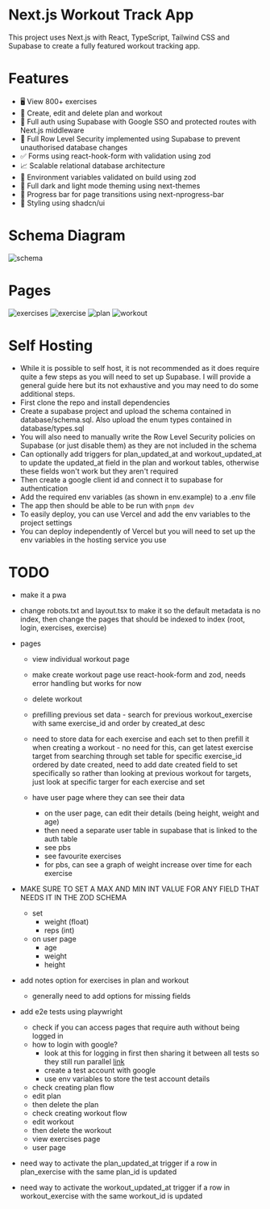 # Next.js Workout Track App

This project uses Next.js with React, TypeScript, Tailwind CSS and Supabase to create a fully featured workout tracking app.

# Features

- 🖥️ View 800+ exercises
- 📝 Create, edit and delete plan and workout
- 🔑 Full auth using Supabase with Google SSO and protected routes with Next.js middleware
- 🔐 Full Row Level Security implemented using Supabase to prevent unauthorised database changes
- ✅ Forms using react-hook-form with validation using zod
- 📈 Scalable relational database architecture
- 📣 Environment variables validated on build using zod
- 🌙 Full dark and light mode theming using next-themes
- 🌌 Progress bar for page transitions using next-nprogress-bar
- 👾 Styling using shadcn/ui

# Schema Diagram

![schema](https://github.com/user-attachments/assets/9aab2ef5-7100-48bc-8af7-aac41c0f6298)

# Pages

![exercises](https://github.com/user-attachments/assets/c91b8e2d-da2c-45de-adc4-1540babfa29d)
![exercise](https://github.com/user-attachments/assets/972d639b-24d5-4e54-b580-b4833b9b558d)
![plan](https://github.com/user-attachments/assets/78e94d14-d75b-425f-9c8b-b2b26428079a)
![workout](https://github.com/user-attachments/assets/9b8c2ddb-0ef9-4498-9b11-5ef191d82dc1)

# Self Hosting

- While it is possible to self host, it is not recommended as it does require quite a few steps as you will need to set up Supabase. I will provide a general guide here but its not exhaustive and you may need to do some additional steps.
- First clone the repo and install dependencies
- Create a supabase project and upload the schema contained in database/schema.sql. Also upload the enum types contained in database/types.sql
- You will also need to manually write the Row Level Security policies on Supabase (or just disable them) as they are not included in the schema
- Can optionally add triggers for plan_updated_at and workout_updated_at to update the updated_at field in the plan and workout tables, otherwise these fields won't work but they aren't required
- Then create a google client id and connect it to supabase for authentication
- Add the required env variables (as shown in env.example) to a .env file
- The app then should be able to be run with `pnpm dev`
- To easily deploy, you can use Vercel and add the env variables to the project settings
- You can deploy independently of Vercel but you will need to set up the env variables in the hosting service you use

# TODO

- make it a pwa
- change robots.txt and layout.tsx to make it so the default metadata is no index, then change the pages that should be indexed to index (root, login, exercises, exercise)
- pages

  - view individual workout page
  - make create workout page use react-hook-form and zod, needs error handling but works for now
  - delete workout

  - prefilling previous set data - search for previous workout_exercise with same exercise_id and order by created_at desc
  - need to store data for each exercise and each set to then prefill it when creating a workout - no need for this, can get latest exercise target from searching through set table for specific exercise_id ordered by date created, need to add date created field to set specifically so rather than looking at previous workout for targets, just look at specific targer for each exercise and set
  - have user page where they can see their data
    - on the user page, can edit their details (being height, weight and age)
    - then need a separate user table in supabase that is linked to the auth table
    - see pbs
    - see favourite exercises
    - for pbs, can see a graph of weight increase over time for each exercise

- MAKE SURE TO SET A MAX AND MIN INT VALUE FOR ANY FIELD THAT NEEDS IT IN THE ZOD SCHEMA

  - set
    - weight (float)
    - reps (int)
  - on user page
    - age
    - weight
    - height

- add notes option for exercises in plan and workout
  - generally need to add options for missing fields
- add e2e tests using playwright
  - check if you can access pages that require auth without being logged in
  - how to login with google?
    - look at this for logging in first then sharing it between all tests so they still run parallel [link](https://playwright.dev/docs/auth)
    - create a test account with google
    - use env variables to store the test account details
  - check creating plan flow
  - edit plan
  - then delete the plan
  - check creating workout flow
  - edit workout
  - then delete the workout
  - view exercises page
  - user page
- need way to activate the plan_updated_at trigger if a row in plan_exercise with the same plan_id is updated
- need way to activate the workout_updated_at trigger if a row in workout_exercise with the same workout_id is updated
